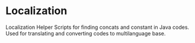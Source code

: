 # Localization
Localization Helper Scripts for finding concats and constant in Java codes.
Used for translating and converting codes to multilanguage base.
